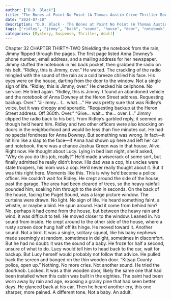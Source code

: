 ```yaml
---
author: ["D.D. Black"]
title: "The Bones at Point No Point (A Thomas Austin Crime Thriller Book 1) - Chapter 33"
date: "2024-07-18"
description: "D.D. Black - The Bones at Point No Point (A Thomas Austin Crime Thriller Book 1)"
tags: ["ridley", "jimmy", "back", "sound", "house", "door", "notebook", "rain", "anna", "address", "downey", "radio", "window", "backup", "heard", "would", "like", "car", "lucy", "really", "around", "another", "baby", "chapter", "page"]
categories: [Mystery, Suspense, Thriller, Adult]
---
```


Chapter 32
CHAPTER THIRTY-TWO
Shielding the notebook from the rain, Jimmy flipped through the pages. The first page listed Anna Downey’s phone number, email address, and a mailing address for her newspaper.
Jimmy stuffed the notebook in his back pocket, then grabbed the radio on his belt. “Ridley, this is Jimmy, over.” He waited. The crackling of the radio mingled with the sound of the rain as a cold breeze chilled his face. His eyes were on the house, darting from the door to the window. Not a single sign of life. “Ridley, this is Jimmy, over.”
He checked his cellphone. No service.
He tried again. “Ridley, this is Jimmy. I found an abandoned vehicle and the notebook of Anna Downey at the Heron Street address. Requesting backup. Over.”
“Ji-immy… I… what….” He was pretty sure that was Ridley’s voice, but it was choppy and sporadic.
“Requesting backup at the Heron Street address. Off 360th. Over.”
“Give… wait… the… over. I…”
Jimmy clipped the radio back to his belt. From Ridley’s garbled reply, it seemed as though he’d heard him. Ridley and two other officers were also knocking on doors in the neighborhood and would be less than five minutes out. He had no special fondness for Anna Downey. But something was wrong. In fact—it hit him like a slap to the face—if Anna had shown up here and left her car and notebook, there was a chance Joshua Green was in that house. Alive. Right now.
He thought about Lucy. Lying in bed last night, she’d asked, “Why do you do this job, really?” He’d made a wisecrack of some sort, but finally admitted he really didn’t know. His dad was a cop, his uncles were state troopers, his mom was a cop. He’d never really thought about it. But it was this right here. Moments like this. This is why he’d become a police officer. He couldn’t wait for Ridley.
He crept around the side of the house, past the garage. The area had been cleared of trees, so the heavy rainfall pounded him, soaking him through to the skin in seconds.
On the back of the house, facing the Puget Sound, was a large picture window. The curtains were drawn. No light. No sign of life.
He heard something faint, a whistle, or maybe a bird. He spun around. Had it come from behind him? No, perhaps it had come from the house, but between the heavy rain and wind, it was difficult to tell.
He moved closer to the window. Leaned in. No sound from inside.
He crept around to the other side of the house, where a rusty screen door hung half off its hinge. He moved toward it. Another sound. Not a bird. It was a single, solitary squeal, like his baby nephews made seemingly at random, sometimes in delight, sometimes in discomfort. But he had no doubt: it was the sound of a baby.
He froze for half a second, unsure of what to do. Lucy would tell him to head back to the car, wait for backup. But Lucy herself would probably not follow that advice. He pulled back the screen and banged on the thin wooden door. “Kitsap County police, open up.”
Nothing. No more cries. Not another sound.
He tried the doorknob. Locked.
It was a thin wooden door, likely the same one that had been installed when this cabin was built in the eighties. The paint had been worn away by rain and age, exposing a grainy pine that had seen better days.
He glanced back at his car.
Then he heard another cry, this one sharper, more pained. A different tone.
Not a baby. An adult.